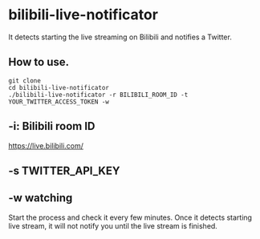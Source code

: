 # bilibili-live-notificator

It detects starting the live streaming on Bilibili and notifies a Twitter.

## How to use.

```
git clone 
cd bilibili-live-notificator
./bilibili-live-notificator -r BILIBILI_ROOM_ID -t YOUR_TWITTER_ACCESS_TOKEN -w
```

## -i: Bilibili room ID

https://live.bilibili.com/<room ID>

## -s TWITTER_API_KEY


## -w watching

Start the process and check it every few minutes.
Once it detects starting live stream, it will not notify you until the live stream is finished.